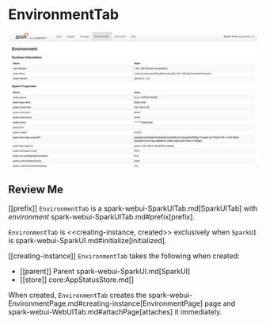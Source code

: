 # EnvironmentTab

![Environment Tab in Web UI](../images/webui/spark-webui-environment.png)

## Review Me

[[prefix]]
`EnvironmentTab` is a spark-webui-SparkUITab.md[SparkUITab] with *environment* spark-webui-SparkUITab.md#prefix[prefix].

`EnvironmentTab` is <<creating-instance, created>> exclusively when `SparkUI` is spark-webui-SparkUI.md#initialize[initialized].

[[creating-instance]]
`EnvironmentTab` takes the following when created:

* [[parent]] Parent spark-webui-SparkUI.md[SparkUI]
* [[store]] core:AppStatusStore.md[]

When created, `EnvironmentTab` creates the spark-webui-EnvironmentPage.md#creating-instance[EnvironmentPage] page and spark-webui-WebUITab.md#attachPage[attaches] it immediately.
